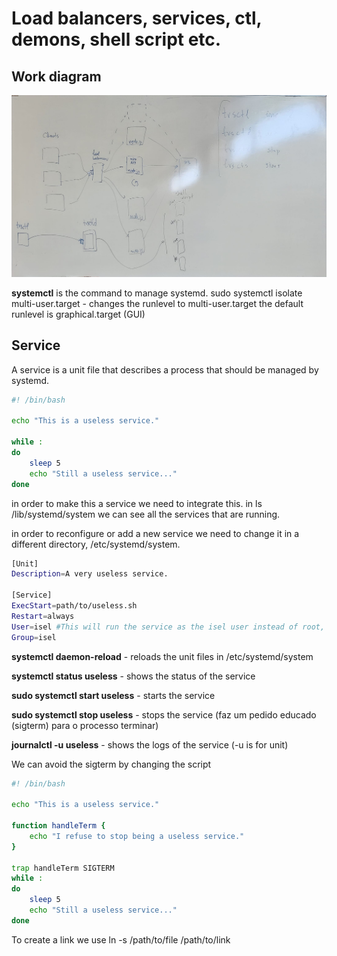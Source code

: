 # Load balancers, services, ctl, demons, shell script etc.

## Work diagram 

![work-diagram-phase-3](<WhatsApp Image 2023-11-09 at 10.09.07_689a539b.jpg>)

**systemctl** is the command to manage systemd.
sudo systemctl isolate multi-user.target - changes the runlevel to multi-user.target
the default runlevel is graphical.target (GUI)

## Service

A service is a unit file that describes a process that should be managed by systemd.

```bash
#! /bin/bash 

echo "This is a useless service."

while :
do
    sleep 5
    echo "Still a useless service..."
done
```

in order to make this a service we need to integrate this.
in ls /lib/systemd/system we can see all the services that are running.

in order to reconfigure or add a new service we need to change it in a different directory, /etc/systemd/system.

```bash
[Unit]
Description=A very useless service.

[Service]
ExecStart=path/to/useless.sh
Restart=always
User=isel #This will run the service as the isel user instead of root, making it's permissions more restricted.
Group=isel
```

**systemctl daemon-reload** - reloads the unit files in /etc/systemd/system

**systemctl status useless** - shows the status of the service

**sudo systemctl start useless** - starts the service

**sudo systemctl stop useless** - stops the service (faz um pedido educado (sigterm) para o processo terminar)

**journalctl -u useless** - shows the logs of the service (-u is for unit)

We can avoid the sigterm by changing the script

```bash
#! /bin/bash 

echo "This is a useless service."

function handleTerm {
    echo "I refuse to stop being a useless service."
}

trap handleTerm SIGTERM
while :
do
    sleep 5
    echo "Still a useless service..."
done
```

To create a link we use ln -s /path/to/file /path/to/link
